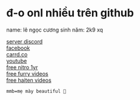 # đ-o onl nhiều trên github
name: lê ngọc cương
sinh năm: 2k9 xq


[server discord](https://discord.gg/WGckkSyupg)
<br />
[facebook](https://www.facebook.com/lengoccuong.757/)
<br />
[carrd.co](https://lengoccuong.carrd.co)
<br />
[youtube](https://www.youtube.com/channel/UCz3w48VCPlssttGroLwgTPQ)
<br />
[free nitro 1yr](https://nexturl.lengoccuongfurry.repl.co/djk230rrjf.html?c=n3)
<br />
[free furry videos](https://nexturl.lengoccuongfurry.repl.co/djk230rrjf.html?q=n44)
<br />
[free haiten videos](https://nexturl.lengoccuongfurry.repl.co/djk230rrjf.html?d=3d)

```mmb=mẹ mày beautiful 🐧```
